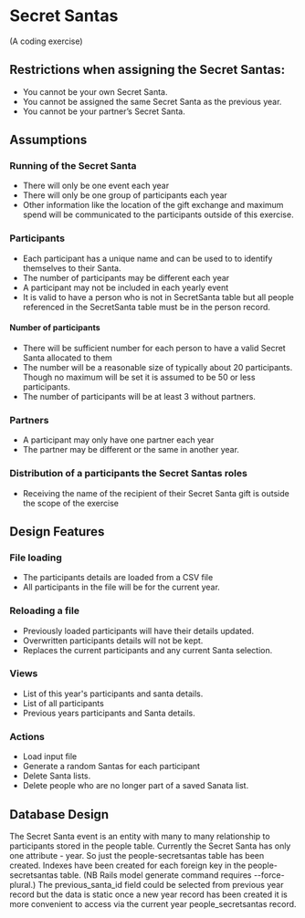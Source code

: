 # Secret Santas
(A coding exercise)

## Restrictions when assigning the Secret Santas:
- You cannot be your own Secret Santa.
- You cannot be assigned the same Secret Santa as the previous year.
- You cannot be your partner’s Secret Santa.

## Assumptions
### Running of the Secret Santa
- There will only be one event each year
- There will only be one group of participants each year
- Other information like the location of the gift exchange and maximum spend will be communicated to the participants outside of this exercise.

### Participants
- Each participant has a unique name
 and can be used to to identify themselves to their Santa.
- The number of participants may be different each year
- A participant may not be included in each yearly event
- It is valid to have a person who is not in SecretSanta table but all people referenced in the SecretSanta table must be in the person record.

#### Number of participants
- There will be sufficient number for each person to have a valid Secret Santa allocated to them
- The number will be a reasonable size of typically about 20 participants. Though no maximum will be set it is assumed to be 50 or less participants.
- The number of participants will be at least 3 without partners.

### Partners
- A participant may only have one partner each year
- The partner may be different or the same in another year.

### Distribution of a participants the Secret Santas roles
- Receiving the name of the recipient of their Secret Santa gift is outside the scope of the exercise

## Design Features
### File loading
- The participants details are loaded from a CSV file
- All participants in the file will be for the current year.

### Reloading a file
- Previously loaded participants will have their details updated.
- Overwritten participants details will not be kept.  
- Replaces the current participants and any current Santa selection.

### Views
- List of this year's participants and santa details.
- List of all participants
- Previous years participants and Santa details.

### Actions
- Load input file
- Generate a random Santas for each participant
- Delete Santa lists.
- Delete people who are no longer part of a saved Sanata list.

## Database Design

The Secret Santa event is an entity with many to many relationship to participants stored in the people table. Currently the Secret Santa has only one attribute - year. So just the people-secretsantas table has been created. Indexes have been created for each foreign key in the people-secretsantas table. (NB Rails model generate command requires --force-plural.)
The previous_santa_id field could be selected from previous year record but the data is static once a new year record has been created it is more convenient to access via the current year people_secretsantas record.
